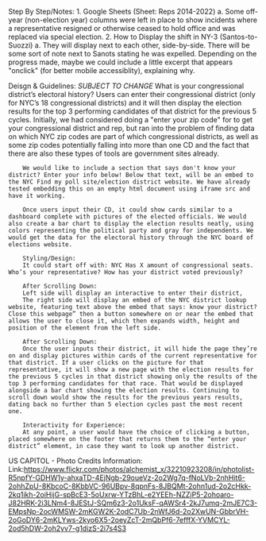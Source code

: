 Step By Step/Notes:
    1. Google Sheets (Sheet: Reps 2014-2022)
        a. Some off-year (non-election year) columns were left in place to show incidents where a representative resigned or otherwise ceased to hold office and was replaced via special election. 
    2. How to Display the shift in NY-3 (Santos-to-Suozzi)
        a. They will display next to each other, side-by-side. There will be some sort of note next to Sanots stating he was expelled. Depending on the progress made, maybe we could include a little excerpt that appears "onclick" (for better mobile accessiblity), explaining why.

Deisgn & Guidelines: *SUBJECT TO CHANGE*
        What is your congressional district’s electoral history?
        Users can enter their congressional district (only for NYC’s 18 congressional districts) and it will then display the election results for the top 3 performing candidates of that district for the previous 5 cycles. Initially, we had considered doing a "enter your zip code" for to get your congressional district and rep, but ran into the problem of finding data on which NYC zip codes are part of which congressional districts, as well as some zip codes potentially falling into more than one CD and the fact that there are also these types of tools are government sites already.

        We would like to include a section that says don't know your district? Enter your info below! Below that text, will be an embed to the NYC Find my poll site/election district website. We have already tested embedding this on an empty html document using iframe src and have it working. 

        Once users input their CD, it could show cards similar to a dashboard complete with pictures of the elected officials. We would also create a bar chart to display the election results neatly, using colors representing the political party and gray for independents. We would get the data for the electoral history through the NYC board of elections website. 

        Styling/Design:
        It could start off with: NYC Has X amount of congressional seats. Who’s your representative? How has your district voted previously?

        After Scrolling Down:
        Left side will display an interactive to enter their district,
        The right side will display an embed of the NYC district lookup website, featuring text above the embed that says: know your district? Close this webpage” then a button somewhere on or near the embed that allows the user to close it, which then expands width, height and position of the element from the left side. 

        After Scrolling Down:
        Once the user inputs their district, it will hide the page they’re on and display pictures within cards of the current representative for that district. If a user clicks on the picture for that representative, it will show a new page with the election results for the previous 5 cycles in that district showing only the results of the top 3 performing candidates for that race. That would be displayed alongside a bar chart showing the election results. Continuing to scroll down would show the results for the previous years results, dating back no further than 5 election cycles past the most recent one. 

        Interactivity for Experience:
        At any point, a user would have the choice of clicking a button, placed somewhere on the footer that returns them to the “enter your district” element, in case they want to look up another district.


US CAPITOL - Photo Credits Information: 
    Link:https://www.flickr.com/photos/alchemist_x/32210923208/in/photolist-R5npfY-GDHW1y-ahxaTD-4EjNgb-29oueVz-2o2Wg7q-fNoLVb-2nhHit6-2ohhZpU-8KbcoC-8KbbVC-96UBpv-8qpnFs-8JBQMt-2ohn1ud-2o2cHkk-2kq1ikh-2oiHijG-spBcE3-5oUxrw-YTzBhL-e2YEEh-NZZjP5-2ohoaro-J82HRK-2i3LNm4-8JEStJ-SQm6z3-2o1UksF-qAWSr4-2kJ7umq-2mJE7C3-EMpsNp-2ocWMSW-2mKGW2K-2odC7Ub-2nWfJ6d-2o2XwUN-GbbrVH-2oGoDY6-2mKLYws-2kyo6X5-2oeyZcT-2mQbPf6-7efffX-YVMCYL-2od5hDW-2oh2yv7-g1dizS-2i7s4S3




